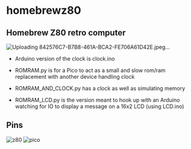 # homebrewz80
## Homebrew Z80 retro computer
![Uploading 842576C7-B7B8-461A-BCA2-FE706A61D42E.jpeg…]()

* Arduino version of the clock is clock.ino

* ROMRAM.py is for a Pico to act as a small and slow rom/ram replacement with another device handling clock

* ROMRAM_AND_CLOCK.py has a clock as well as simulating memory

* ROMRAM_LCD.py is the version meant to hook up with an Arduino watching for IO to display a message on a 16x2 LCD (using LCD.ino)

## Pins
![z80](https://github.com/omiq/homebrewz80/assets/3143825/7c75b8a1-4bfe-41c0-9afe-8f05304f57cf) ![pico](https://github.com/omiq/homebrewz80/assets/3143825/bad4f9af-2141-4885-a3b5-b17e15a122d6)
